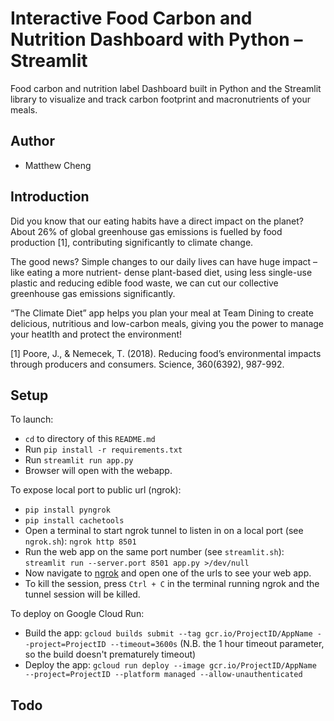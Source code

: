 
# Interactive Food Carbon and Nutrition Dashboard with Python – Streamlit

Food carbon and nutrition label Dashboard built in Python and the Streamlit library to visualize and track carbon footprint and macronutrients of your meals.

## Author
- Matthew Cheng 

## Introduction
Did you know that our eating habits have a direct impact on the planet? About 26% of global greenhouse gas emissions is fuelled by food production [1], contributing significantly to climate change. 

The good news? Simple changes to our daily lives can have huge impact – like eating a more nutrient- dense plant-based diet, using less single-use plastic and reducing edible food waste, we can cut our collective greenhouse gas emissions significantly. 

“The Climate Diet” app helps you plan your meal at Team Dining to create delicious, nutritious and low-carbon meals, giving you the power to manage your heatlth and protect the environment! 


[1] Poore, J., & Nemecek, T. (2018). Reducing food’s environmental impacts through producers and consumers. Science, 360(6392), 987-992.

## Setup 
To launch:
* `cd` to directory of this `README.md`
* Run `pip install -r requirements.txt`
* Run `streamlit run app.py`
* Browser will open with the webapp.

To expose local port to public url (ngrok):
* `pip install pyngrok`
* `pip install cachetools`
* Open a terminal to start ngrok tunnel to listen in on a local port (see `ngrok.sh`): `ngrok http 8501`
* Run the web app on the same port number (see `streamlit.sh`): `streamlit run --server.port 8501 app.py >/dev/null`
* Now navigate to [ngrok](https://dashboard.ngrok.com/cloud-edge/status) and open one of the urls to see your web app.
* To kill the session, press `Ctrl + C` in the terminal running ngrok and the tunnel session will be killed. 

To deploy on Google Cloud Run:
* Build the app: `gcloud builds submit --tag gcr.io/ProjectID/AppName --project=ProjectID --timeout=3600s` (N.B. the 1 hour timeout parameter, so the build doesn't prematurely timeout)
* Deploy the app: `gcloud run deploy --image gcr.io/ProjectID/AppName --project=ProjectID --platform managed --allow-unauthenticated`


## Todo
